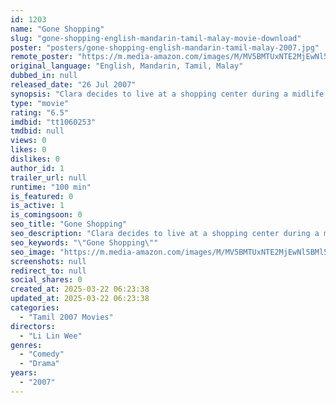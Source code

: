 ```yaml
---
id: 1203
name: "Gone Shopping"
slug: "gone-shopping-english-mandarin-tamil-malay-movie-download"
poster: "posters/gone-shopping-english-mandarin-tamil-malay-2007.jpg"
remote_poster: "https://m.media-amazon.com/images/M/MV5BMTUxNTE2MjEwNl5BMl5BanBnXkFtZTcwNTMwODc3MQ@@._V1_SX300.jpg"
original_language: "English, Mandarin, Tamil, Malay"
dubbed_in: null
released_date: "26 Jul 2007"
synopsis: "Clara decides to live at a shopping center during a midlife crisis. Amid the strange life move, she begins making unexpected bonds in the mall she now calls home."
type: "movie"
rating: "6.5"
imdbid: "tt1060253"
tmdbid: null
views: 0
likes: 0
dislikes: 0
author_id: 1
trailer_url: null
runtime: "100 min"
is_featured: 0
is_active: 1
is_comingsoon: 0
seo_title: "Gone Shopping"
seo_description: "Clara decides to live at a shopping center during a midlife crisis. Amid the strange life move, she begins making unexpected bonds in the mall she now calls home."
seo_keywords: "\"Gone Shopping\""
seo_image: "https://m.media-amazon.com/images/M/MV5BMTUxNTE2MjEwNl5BMl5BanBnXkFtZTcwNTMwODc3MQ@@._V1_SX300.jpg"
screenshots: null
redirect_to: null
social_shares: 0
created_at: 2025-03-22 06:23:38
updated_at: 2025-03-22 06:23:38
categories:
  - "Tamil 2007 Movies"
directors:
  - "Li Lin Wee"
genres:
  - "Comedy"
  - "Drama"
years:
  - "2007"
---
```

